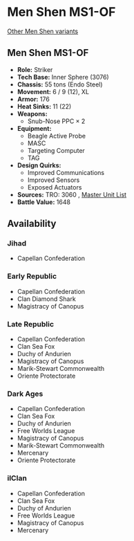 # Men Shen MS1-OF 

[Other Men Shen variants](../men_shen.md) 

## Men Shen MS1-OF 

- **Role:** Striker 
- **Tech Base:** Inner Sphere (3076) 
- **Chassis:** 55 tons (Endo Steel) 
- **Movement:** 6 / 9 (12), XL 
- **Armor:** 176 
- **Heat Sinks:** 11 (22) 
- **Weapons:** 
  - Snub-Nose PPC × 2 
- **Equipment:** 
  - Beagle Active Probe 
  - MASC 
  - Targeting Computer 
  - TAG 
- **Design Quirks:** 
  - Improved Communications 
  - Improved Sensors 
  - Exposed Actuators 
- **Sources:** TRO: 3060 , [Master Unit List](http://masterunitlist.info/Unit/Details/2166) 
- **Battle Value:** 1648 

## Availability 

### Jihad 

- Capellan Confederation 

### Early Republic 

- Capellan Confederation 
- Clan Diamond Shark 
- Magistracy of Canopus 

### Late Republic 

- Capellan Confederation 
- Clan Sea Fox 
- Duchy of Andurien 
- Magistracy of Canopus 
- Marik-Stewart Commonwealth 
- Oriente Protectorate 

### Dark Ages 

- Capellan Confederation 
- Clan Sea Fox 
- Duchy of Andurien 
- Free Worlds League 
- Magistracy of Canopus 
- Marik-Stewart Commonwealth 
- Mercenary 
- Oriente Protectorate 

### ilClan 

- Capellan Confederation 
- Clan Sea Fox 
- Duchy of Andurien 
- Free Worlds League 
- Magistracy of Canopus 
- Mercenary 

